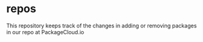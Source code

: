 # repos
This repository keeps track of the changes in adding or removing packages in our repo at PackageCloud.io
